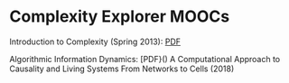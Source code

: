 # Complexity Explorer MOOCs

Introduction to Complexity (Spring 2013): 
[PDF](https://github.com/naszam/certifications/edit/master/santa_fe_institute/certificate.pdf)

Algorithmic Information Dynamics: [PDF}()
A Computational Approach to Causality and Living Systems From Networks to Cells (2018)



